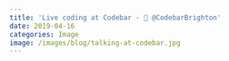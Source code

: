 ```yaml
---
title: 'Live coding at Codebar - 📸 @CodebarBrighton'
date: 2019-04-16
categories: Image
image: /images/blog/talking-at-codebar.jpg
---
```

